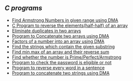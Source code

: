 ## *C programs*
	
* [Find Armstrong Numbers in given range using DMA](https://github.com/darsigangothri06/mycprograms/blob/main/armstrange.c "Just a sec! You got it")<br>
* [C Program to reverse the elements(half-half) of an array](https://github.com/darsigangothri06/mycprograms/blob/main/arrayrever.c "You can try, it's super cool")<br>
* [Eliminate duplicates in two arrays](https://github.com/darsigangothri06/mycprograms/blob/main/arraysortdup_new.c "Read the Condition Carefully")<br>
* [Program to Concatenate two arrays using DMA](https://github.com/darsigangothri06/mycprograms/blob/main/arrconcatenate.c "Concatenate the arrays!!") <br>
* [Factors of a number into an array using DMA](https://github.com/darsigangothri06/mycprograms/blob/main/factorsofnum.c "Into a NEW array!!") <br>
* [Find the strings which contain the given substring](https://github.com/darsigangothri06/mycprograms/blob/main/findsubstring.c "Substrings into new array!!") <br>
* [Find min,max of an array and their reverse sum](https://github.com/darsigangothri06/mycprograms/blob/main/minmaxarray.c "I want reversed sum, not original sum!!") <br>
* [Find whether the number is Prime/Perfect/Armstrong](https://github.com/darsigangothri06/mycprograms/blob/main/number.c "Just a basic program") <br>
* [Program to check the password is eligible or not](https://github.com/darsigangothri06/mycprograms/blob/main/password.c "Try this!!!")<br>
* [Program to reverse every word in a sentence](https://github.com/darsigangothri06/mycprograms/blob/main/reversewords.c "Reverse the string!!")<br>
* [Program to concatenate two strings using DMA](https://github.com/darsigangothri06/mycprograms/blob/main/strconcatenate.c "String Concatenation")<br>

